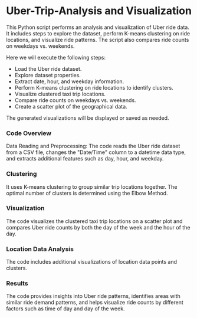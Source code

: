 # Uber-Trip-Analysis and Visualization

This Python script performs an analysis and visualization of Uber ride data. It includes steps to explore the dataset, perform K-means clustering on ride locations, and visualize ride patterns. The script also compares ride counts on weekdays vs. weekends.

Here we will execute the following steps:

- Load the Uber ride dataset.
- Explore dataset properties.
- Extract date, hour, and weekday information.
- Perform K-means clustering on ride locations to identify clusters.
- Visualize clustered taxi trip locations.
- Compare ride counts on weekdays vs. weekends.
- Create a scatter plot of the geographical data.

The generated visualizations will be displayed or saved as needed.

### Code Overview
Data Reading and Preprocessing: The code reads the Uber ride dataset from a CSV file, changes the "Date/Time" column to a datetime data type, and extracts additional features such as day, hour, and weekday.

### Clustering
It uses K-means clustering to group similar trip locations together. The optimal number of clusters is determined using the Elbow Method.

### Visualization
The code visualizes the clustered taxi trip locations on a scatter plot and compares Uber ride counts by both the day of the week and the hour of the day.

### Location Data Analysis
The code includes additional visualizations of location data points and clusters.

### Results
The code provides insights into Uber ride patterns, identifies areas with similar ride demand patterns, and helps visualize ride counts by different factors such as time of day and day of the week.
